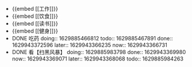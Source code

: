 - {{embed [[工作]]}}
- {{embed [[饮食]]}}
- {{embed [[读书]]}}
- {{embed [[健身]]}}
- DONE 吃药
  doing:: 1629885466812
  todo:: 1629885467891
  done:: 1629943372596
  later:: 1629943366235
  now:: 1629943366731
- DONE 看【扫黑风暴】
  doing:: 1629885983798
  done:: 1629943369980
  now:: 1629943369071
  later:: 1629943368068
  todo:: 1629885984263